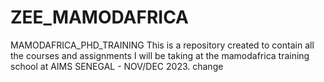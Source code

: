 # ZEE_MAMODAFRICA
MAMODAFRICA_PHD_TRAINING
This is a repository created to contain all the courses and assignments I will be taking at the mamodafrica training school at AIMS SENEGAL - NOV/DEC 2023. change
